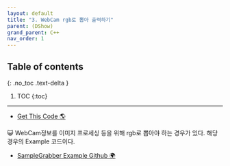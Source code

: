 ```yaml
---
layout: default
title: "3. WebCam rgb로 뽑아 출력하기"
parent: (DShow)
grand_parent: C++
nav_order: 1
---
```


## Table of contents
{: .no_toc .text-delta }

1. TOC
{:toc}

---

* [Get This Code 🌎](https://github.com/EasyCoding-7/dshow-basic/tree/main/dshow-basic-4)

😺 WebCam정보를 이미지 프로세싱 등을 위해 rgb로 뽑아야 하는 경우가 있다. 해당 경우의 Example 코드이다.

* [SampleGrabber Example Github 🌍](https://github.com/chuckfairy/node-webcam/blob/master/src/bindings/CommandCam/CommandCam.cpp)